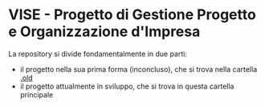 # VISE - Progetto di Gestione Progetto e Organizzazione d'Impresa
La repository si divide fondamentalmente in due parti:
<ul>
<li> il progetto nella sua prima forma (inconcluso), che si trova nella cartella <a href="https://github.com/I-I-S-Viola-Marchesini/Progetto_GPOI_VISE/tree/main/.old"> .old </a> </li>
<li> il progetto attualmente in sviluppo, che si trova in questa cartella principale </li>
</ul>
